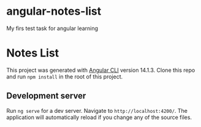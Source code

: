 # angular-notes-list
My firs test task for angular learning

# Notes List

This project was generated with [Angular CLI](https://github.com/angular/angular-cli) version 14.1.3.
Clone this repo and run `npm install` in the root of this project.

## Development server

Run `ng serve` for a dev server. Navigate to `http://localhost:4200/`. The application will automatically reload if you change any of the source files.
